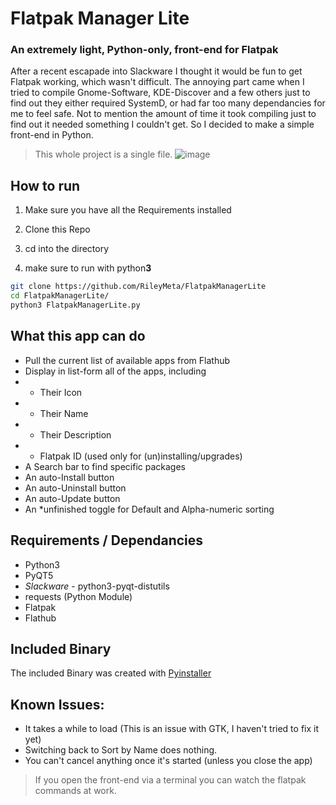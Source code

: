 # Flatpak Manager Lite
### An extremely light, Python-only, front-end for Flatpak
After a recent escapade into Slackware I thought it would be fun to get Flatpak working, which wasn't difficult. The annoying part came when I tried to compile Gnome-Software, KDE-Discover and a few others just to find out they either required SystemD, or had far too many dependancies for me to feel safe. Not to mention the amount of time it took compiling just to find out it needed something I couldn't get. So I decided to make a simple front-end in Python. 

> This whole project is a single file. 
![image](https://github.com/RileyMeta/FlatpakManagerLite/assets/32332593/950d8fed-e1c3-471b-8e22-ba863564f17a)

## How to run

1. Make sure you have all the Requirements installed

1. Clone this Repo

1. cd into the directory 

1. make sure to run with python**3** 

```bash
git clone https://github.com/RileyMeta/FlatpakManagerLite
cd FlatpakManagerLite/
python3 FlatpakManagerLite.py
```

## What this app can do
- Pull the current list of available apps from Flathub
- Display in list-form all of the apps, including
- - Their Icon
- - Their Name
- - Their Description
- - Flatpak ID (used only for (un)installing/upgrades)
- A Search bar to find specific packages
- An auto-Install button
- An auto-Uninstall button
- An auto-Update button
- An *unfinished toggle for Default and Alpha-numeric sorting

## Requirements / Dependancies
- Python3
- PyQT5
- *Slackware* - python3-pyqt-distutils
- requests (Python Module)
- Flatpak
- Flathub

## Included Binary
The included Binary was created with [Pyinstaller](https://pyinstaller.org/en/stable/)

## Known Issues: 
- It takes a while to load (This is an issue with GTK, I haven't tried to fix it yet)
- Switching back to Sort by Name does nothing.
- You can't cancel anything once it's started (unless you close the app)

> If you open the front-end via a terminal you can watch the flatpak commands at work. 
